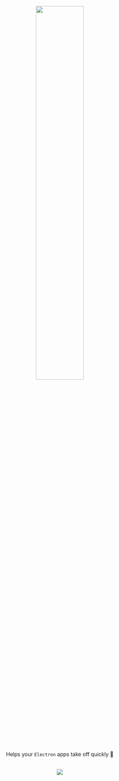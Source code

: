 <p align="center"><img width=50.5% src="https://i.ibb.co/f4Yk797/Group-1.png"></p>

<div align="center">
  Helps your <code>Electron</code> apps take off quickly 🚀
  <br />
  <br />
  <p align="center"><img src="https://img.shields.io/github/languages/code-size/badges/shields.svg?style=popout" /></p>
</div>
<br />
